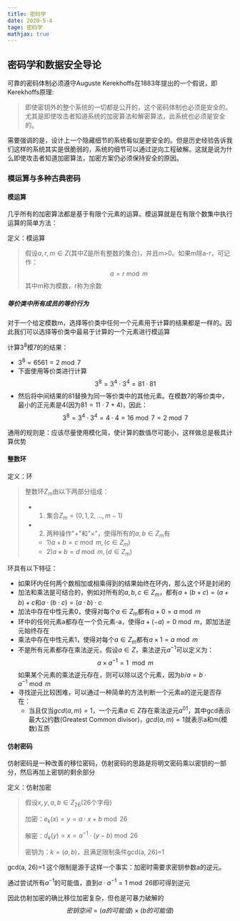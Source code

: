 ```yaml
---
title: 密码学
date: 2020-5-4
tage: 密码学
mathjax: true
---
```


## 密码学和数据安全导论

可靠的密码体制必须遵守Auguste Kerekhoffs在1883年提出的一个假说，即Kerekhoffs原理:

> 即使密钥外的整个系统的一切都是公开的，这个密码体制也必须是安全的。尤其是即使攻击者知道系统的加密算法和解密算法，此系统也必须是安全的。

需要强调的是，设计上一个隐藏细节的系统看似是更安全的。但是历史经验告诉我们这样的系统其实是很脆弱的，系统的细节可以通过逆向工程破解。这就是说为什么即使攻击者知道加密算法，加密方案仍必须保持安全的原因。


### 模运算与多种古典密码

#### 模运算

几乎所有的加密算法都是基于有限个元素的运算。模运算就是在有限个数集中执行运算的简单方法：

定义：模运算
> 假设$a, r, m \in Z$(其中Z是所有整数的集合)，并且m>0。如果m除a-r，可记作：
> $$a = r \bmod m$$
> 其中m称为模数，r称为余数


##### 等价类中所有成员的等价行为

对于一个给定模数m，选择等价类中任何一个元素用于计算的结果都是一样的。因此我们可以选择等价类中最易于计算的一个元素进行模运算

计算$3^8$模7的的结果：
- $3^8 = 6561 = 2 \bmod 7$
- 下面使用等价类进行计算
$$3^8 = 3^4 \cdot 3^4 = 81 \cdot 81$$
- 然后将中间结果的81替换为同一等价类中的其他元素。在模数7的等价类中，最小的正元素是4(因为$81 = 11 \cdot 7 + 4$)，因此：
$$3^8 = 3^4 \cdot 3^4 = 4 \cdot 4 = 16 \bmod 7 = 2 \bmod 7$$

通用的规则是：应该尽量使用模化简，使计算的数值尽可能小，这样做总是极具计算优势


#### 整数环

定义：环
> 整数环$Z_m$由以下两部分组成：
> - 1. 集合$Z_m = (0, 1, 2, ..., m-1)$
> - 2. 两种操作"+"和"×"，使得所有的$a, b \in Z_m$有
>     - 1)$a + b = c \bmod m, (c \in Z_m)$
>     - 2)$a \times b = d \bmod m, (d \in Z_m)$

环具有以下特征：
- 如果环内任何两个数相加或相乘得到的结果始终在环内，那么这个环是封闭的
- 加法和乘法是可结合的，例如对所有的$a, b, c \in Z_m$，都有$a + (b+c) = (a+b) + c$和$a \cdot (b \cdot c) = (a \cdot b) \cdot c$
- 加法中存在中性元素0，使得对每个$a \in Z_m$都有$a + 0 = a \bmod m$
- 环中的任何元素a都存在一个负元素-a，使得$a + (-a) = 0 \bmod m$，即加法逆元始终存在
- 乘法中存在中性元素1，使得对每个$a \in Z_m$都有$a \times 1 = a \bmod m$
- 不是所有元素都存在乘法逆元，假设$a \in Z$，乘法逆元$a^{-1}$可以定义为：
$$a \times a^{-1} = 1 \mod m$$
如果某个元素的乘法逆元存在，则可以除以这个元素，因为$b/a = b \cdot a^{-1} \bmod m$
- 寻找逆元比较困难，可以通过一种简单的方法判断一个元素a的逆元是否存在：
    - 当且仅当$gcd(a, m) = 1$，一个元素$a \in Z$存在乘法逆元$a^{01}$，其中gcd表示最大公约数(Greatest Common divisor)，$gcd(a, m) = 1$就表示a和m(模数)互质


#### 仿射密码

仿射密码是一种改善的移位密码，仿射密码的思路是将明文密码乘以密钥的一部分，然后再加上密钥的剩余部分

定义：仿射加密
> 假设$x, y ,a, b \in Z_26$(26个字母)
>
> 加密：$e_k(x) = y = a \cdot x + b \bmod 26$
>
> 解密：$d_k(y) = x = a^{-1} \cdot (y-b) \bmod 26$
>
> 密钥为：$k = (a, b)$，且满足限制条件gcd(a, 26)=1

gcd(a, 26)=1 这个限制是源于这样一个事实：加密时需要求密钥参数a的逆元。

通过尝试所有$a^{-1}$的可能值，直到$a \cdot a^{-1} = 1 \bmod 26$即可得到逆元

因此仿射加密的确比移位加密复杂，但也是可暴力破解的
$$密钥空间 = (a的可能值) \times (b的可能值)$$



